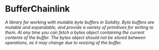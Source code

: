 # BufferChainlink







*A library for working with mutable byte buffers in Solidity. Byte buffers are mutable and expandable, and provide a variety of primitives for writing to them. At any time you can fetch a bytes object containing the current contents of the buffer. The bytes object should not be stored between operations, as it may change due to resizing of the buffer.*



